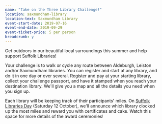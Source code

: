 ```yaml
---
name: "Take on the Three Library Challenge!"
location: saxmundham-library
location-text: Saxmundham Library
event-start-date: 2019-07-16
event-end-date: 2019-09-29
event-ticket-price: 5 per person
breadcrumb: y
---
```


Get outdoors in our beautiful local surroundings this summer and help support Suffolk Libraries!

Your challenge is to walk or cycle any route between Aldeburgh, Leiston and/or Saxmundham libraries. You can register and start at any library, and do it in one day or over several. Register and pay at your starting library, collect your challenge passport, and have it stamped when you reach your destination library. We'll give you a map and all the details you need when you sign up.

Each library will be keeping track of their participants' miles. On [Suffolk Libraries Day](/suffolk-libraries-day/) (Saturday 12 October), we'll announce which library clocked up the most miles and reward you with certificates and cake. Watch this space for more details of the award ceremonies!
